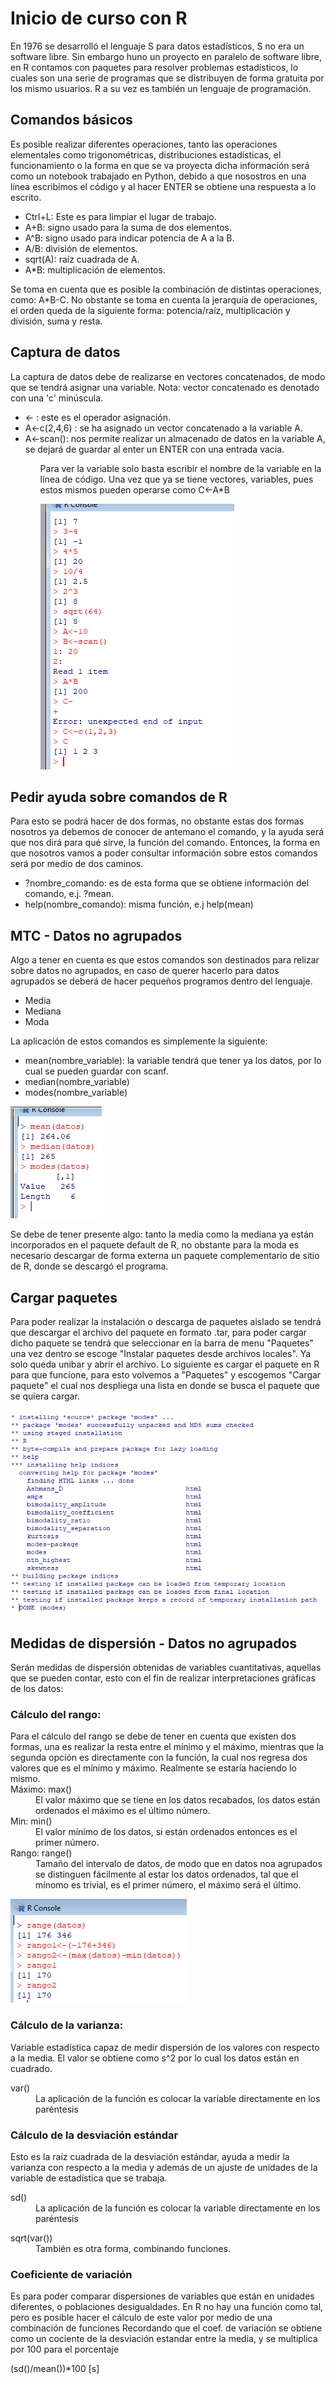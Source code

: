 <div>
  <h1>Inicio de curso con R</h1>
  <p>
  En 1976 se desarrolló el lenguaje S para datos estadísticos, S no era un software libre.
  Sin embargo huno un proyecto en paralelo de software libre, en R contamos con paquetes para resolver problemas estadísticos, lo cuales son una serie de programas que se distribuyen de forma gratuita por los mismo usuarios. R a su vez es también un lenguaje de programación.
  </p>
</div>

<div>
  <h2>Comandos básicos</h2>
  <p>Es posible realizar diferentes operaciones, tanto las operaciones elementales como trigonométricas, distribuciones estadísticas, el funcionamiento o la forma en que se va 
    proyecta dicha información será como un notebook trabajado en Python, debido a que nosostros en una línea escribimos el código y al hacer ENTER se obtiene una respuesta a 
    lo escrito.
    <ul>
      <li>Ctrl+L: Este es para limpiar el lugar de trabajo.</li>
      <li>A+B: signo usado para la suma de dos elementos.</li>
      <li>A^B: signo usado para indicar potencia de A a la B.</li>
      <li>A/B: división de elementos.</li>
      <li>sqrt(A): raíz cuadrada de A.</li>
      <li>A*B: multiplicación de elementos.</li>
    </ul>
    </p>
    <p>
    Se toma en cuenta que es posible la combinación de distintas operaciones, como: A*B-C. No obstante se toma en cuenta la jerarquía de operaciones, el orden queda
    de la siguiente forma: potencia/raíz, multiplicación y división, suma y resta.
  </p>
  <h2>Captura de datos</h2>
  <p>La captura de datos debe de realizarse en vectores concatenados, de modo que se tendrá asignar una variable.
    Nota: vector concatenado es denotado con una 'c' minúscula.
    <ul>
      <li><- : este es el operador asignación.</li>
      <li>A<-c(2,4,6) : se ha asignado un vector concatenado a la variable A.</li>
      <li>A<-scan(): nos permite realizar un almacenado de datos en la variable A, se dejará de guardar al enter un ENTER con una entrada vacia.</li>
    <ul>
  </p>
        
  <p>
    Para ver la variable solo basta escribir el nombre de la variable en la línea de código.  
    Una vez que ya se tiene vectores, variables, pues estos mismos pueden operarse como C<-A*B
  </p>
  <img src="./images/1.png">
</div>

<div>
  <h2>Pedir ayuda sobre comandos de R</h2>
  <p>
    Para esto se podrá hacer de dos formas, no obstante estas dos formas nosotros ya debemos de conocer de antemano el comando, y la ayuda será que nos dirá para qué sirve, 
    la función del comando.
    Entonces, la forma en que nosotros vamos a poder consultar información sobre estos comandos será por medio de dos caminos.
    <ul>
      <li>?nombre_comando: es de esta forma que se obtiene información del comando, e.j. ?mean.</li>
      <li>help(nombre_comando): misma función, e.j help(mean)</li>
    </ul>
  
  </p>
</div>

<div>
  <h2>MTC - Datos no agrupados</h2>
  <p>Algo a tener en cuenta es que estos comandos son destinados para relizar sobre datos no agrupados, en caso de querer hacerlo para datos agrupados se deberá de hacer
  pequeños programos dentro del lenguaje.</p>
  <ul>
    <li>Media</li>
    <li>Mediana</li>
    <li>Moda</li>
  </ul>
  
  <p>
    La aplicación de estos comandos es simplemente la siguiente:
    </p>
    <ul>
      <li>mean(nombre_variable): la variable tendrá que tener ya los datos, por lo cual se pueden guardar con scanf.</li>
      <li>median(nombre_variable)</li>
      <li>modes(nombre_variable)</li>
    </ul>
    
  <img src="./images/2.png">
  
  <p>Se debe de tener presente algo: tanto la media como la mediana ya están incorporados en el paquete default de R, no obstante para la moda es necesario descargar de 
  forma externa un paquete complementario de sitio de R, donde se descargó el programa.</p>
  
</div>


<div>
  <h2>Cargar paquetes</h2>
  <p>Para poder realizar la instalación o descarga de paquetes aislado se tendrá que descargar el archivo del paquete en formato .tar, para poder cargar dicho paquete 
  se tendrá que seleccionar en la barra de menu "Paquetes" una vez dentro se escoge "Instalar paquetes desde archivos locales". Ya solo queda unibar y abrir el archivo.
  Lo siguiente es cargar el paquete en R para que funcione, para esto volvemos a "Paquetes" y escogemos "Cargar paquete" el cual nos despliega una lista en donde se busca
  el paquete que se quiera cargar.</p>
  <img src="./images/3.png">
</div>

<div>
  <h2>Medidas de dispersión - Datos no agrupados</h2>
  <p>
    Serán medidas de dispersión obtenidas de variables cuantitativas, aquellas que se pueden contar, esto con el fin de realizar interpretaciones gráficas de los datos:
    <h3>Cálculo del rango:</h3>
  <dl>
      Para el cálculo del rango se debe de tener en cuenta que existen dos formas, una es realizar la resta entre el mínimo y el máximo, mientras que la segunda opción es directamente con la función, la cual nos regresa dos valores que es el mínimo y máximo. Realmente se estaría haciendo lo mismo.
      <dt>Máximo: max()</dt>
          <dd>El valor máximo que se tiene en los datos recabados, los datos están ordenados el máximo es el último número.</dd>
      <dt>Min: min()</dt>
          <dd>El valor mínimo de los datos, si están ordenados entonces es el primer número.</dd>
      <dt>Rango: range()</dt>
          <dd>Tamaño del intervalo de datos, de modo que en datos noa agrupados se distinguen fácilmente al estar los datos ordenados, tal que el mínomo es trivial, es el      primer número, el máximo será el último. </dd>
      </dl>
  <img src="./images/4.png">
  
  <h3>Cálculo de la varianza:</h3>
  Variable estadística capaz de medir dispersión de los valores con respecto a la media.
  El valor se obtiene como s^2 por lo cual los datos están en cuadrado.
  
  <dl><dt>var()</dt><dd>La aplicación de la función es colocar la variable directamente en los paréntesis</dd></dl>
  
  
  <h3>Cálculo de la desviación estándar</h3>
  Esto es la raíz cuadrada de la desviación estándar, ayuda a medir la varianza con respecto a la media y además de un ajuste de unidades de la variable de estadística que se     trabaja.
  
  <dl><dt>sd()</dt><dd>La aplicación de la función es colocar la variable directamente en los paréntesis</dd></dl>
  <dl><dt>sqrt(var())</dt><dd>También es otra forma, combinando funciones.</dd></dl>
 
  
  <h3>Coeficiente de variación</h3>
  Es para poder comparar dispersiones de variables que están en unidades diferentes, o poblaciones desigualdades.
  En R no hay una función como tal, pero es posible hacer el cálculo de este valor por medio de una combinación de funciones
  Recordando que el coef. de variación se obtiene como un cociente de la desviación estandar entre la media, y se multiplica por 100 para el porcentaje
  
  <dl><dt> (sd()/mean())*100 [s] </dt></dl>
  
  
  
  </p>
</div>
